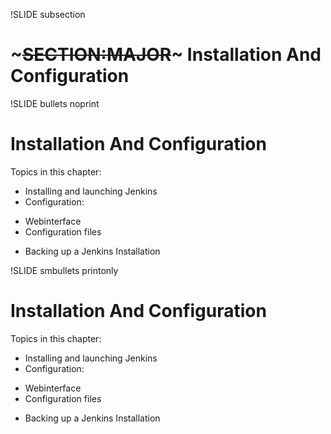 !SLIDE subsection
# ~~~SECTION:MAJOR~~~ Installation And Configuration

!SLIDE bullets noprint
# Installation And Configuration
Topics in this chapter:

* Installing and launching Jenkins
* Configuration:
 - Webinterface
 - Configuration files
* Backing up a Jenkins Installation

!SLIDE smbullets printonly
# Installation And Configuration

Topics in this chapter:
* Installing and launching Jenkins
* Configuration:
 - Webinterface
 - Configuration files
* Backing up a Jenkins Installation

